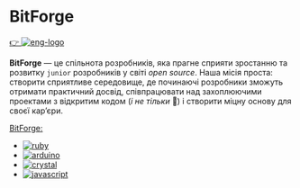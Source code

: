 # BitForge

[👉 ![eng-logo]](./README.md)

[eng-logo]: https://img.shields.io/badge/-eng-blue?style=flat-square&logo=googletranslate&logoColor=white&labelColor=grey&cacheSeconds=3600

**BitForge** — це спільнота розробників, яка прагне сприяти зростанню та розвитку `junior` розробників у світі _open source_.
Наша місія проста: створити сприятливе середовище, де починаючі розробники зможуть отримати практичний досвід, співпрацювати над захоплюючими проектами з відкритим кодом (_і не тільки_ :monocle_face:) і створити міцну основу для своєї кар’єри.

[BitForge:](https://github.com/bf-org)

- [![ruby]](https://github.com/bf-rb)
- [![arduino]](https://github.com/bf-arduino)
- [![crystal]](https://github.com/bf-cr)
- [![javascript]](https://github.com/bf-js)

[ruby]: https://img.shields.io/badge/Ruby-%23CC342D.svg?style=for-the-badge&logo=ruby&logoColor=white&cacheSeconds=3600

[arduino]: https://img.shields.io/badge/-Arduino-00979D?style=for-the-badge&logo=Arduino&logoColor=white&cacheSeconds=3600

[crystal]: https://img.shields.io/badge/Crystal-%23000000.svg?style=for-the-badge&logo=crystal&logoColor=white&cacheSeconds=3600

[javascript]: https://img.shields.io/badge/JavaScript-%23323330.svg?style=for-the-badge&logo=javascript&logoColor=%23F7DF1E&cacheSeconds=3600
